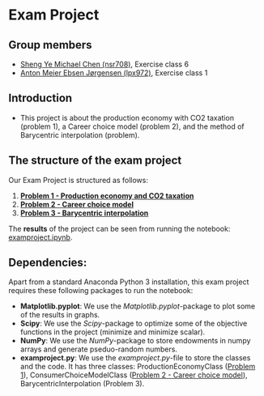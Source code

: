 # Exam Project

**Group members**
---
- [Sheng Ye Michael Chen (nsr708)](https://github.com/nsr708), Exercise class 6
- [Anton Meier Ebsen Jørgensen (lpx972)](https://github.com/AntonEbsen), Exercise class 1

**Introduction**
---
-	This project is about the production economy with CO2 taxation (problem 1), a Career choice model (problem 2), and the method of Barycentric interpolation (problem).

**The structure of the exam project**
---
Our Exam Project is structured as follows:
1.	**[Problem 1 - Production economy and CO2 taxation](examproject.ipynb#toc1_)**
2.	**[Problem 2 - Career choice model](examproject.ipynb#toc2_)**
3.	**[Problem 3 - Barycentric interpolation](examproject.ipynb#toc3_)**

The **results** of the project can be seen from running the notebook: [examproject.ipynb](examproject.ipynb).

**Dependencies:** 
---

Apart from a standard Anaconda Python 3 installation, this exam project requires these following packages to run the notebook:
- **Matplotlib.pyplot**: We use the *Matplotlib.pyplot*-package to plot some of the results in graphs.
- **Scipy**: We use the *Scipy*-package to optimize some of the objective functions in the project (minimize and minimize scalar).
- **NumPy**: We use the *NumPy*-package to store endowments in numpy arrays and generate pseduo-random numbers.
- **examproject.py**: We use the *examproject.py*-file to store the classes and the code. It has three classes: ProductionEconomyClass ([Problem 1](examproject.ipynb#toc1_)), ConsumerChoiceModelClass ([Problem 2 - Career choice model](examproject.ipynb#toc2_)), BarycentricInterpolation (Problem 3).

